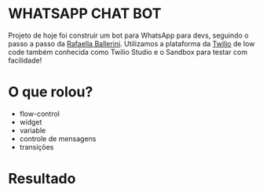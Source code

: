 # WHATSAPP CHAT BOT 

Projeto de hoje foi construir um bot para WhatsApp para devs, seguindo o passo a passo da [Rafaella Ballerini](https://www.youtube.com/watch?v=p9oPHrz3kB4). Utilizamos a plataforma da [Twilio](https://www.twilio.com/pt-br/) de low code também conhecida como Twilio Studio e o Sandbox para testar com facilidade!

# O que rolou?

* flow-control
* widget
* variable
* controle de mensagens
* transições

# Resultado

